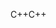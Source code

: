 <span data-ttu-id="607e8-101">C++</span><span class="sxs-lookup"><span data-stu-id="607e8-101">C++</span></span>